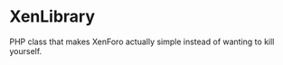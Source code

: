 XenLibrary
==========

PHP class that makes XenForo actually simple instead of wanting to kill yourself.
